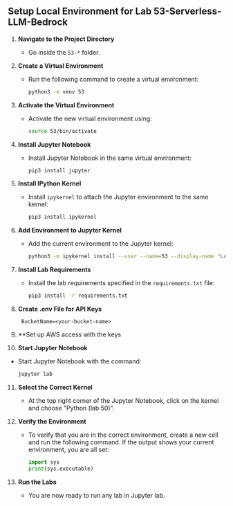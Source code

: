 ## Setup Local Environment for Lab 53-Serverless-LLM-Bedrock

1. **Navigate to the Project Directory**
   - Go inside the `53-*` folder.

2. **Create a Virtual Environment**
   - Run the following command to create a virtual environment:
     ```sh
     python3 -m venv 53
     ```

3. **Activate the Virtual Environment**
   - Activate the new virtual environment using:
     ```sh
     source 53/bin/activate
     ```

4. **Install Jupyter Notebook**
   - Install Jupyter Notebook in the same virtual environment:
     ```sh
     pip3 install jupyter
     ```

5. **Install IPython Kernel**
   - Install `ipykernel` to attach the Jupyter environment to the same kernel:
     ```sh
     pip3 install ipykernel 
     ```

6. **Add Environment to Jupyter Kernel**
   - Add the current environment to the Jupyter kernel:
     ```sh
     python3 -m ipykernel install --user --name=53 --display-name "Lab 53"
     ```

7. **Install Lab Requirements**
   - Install the lab requirements specified in the `requirements.txt` file:
     ```sh
     pip3 install -r requirements.txt
     ```

8. **Create .env File for API Keys**
    ```text
     BucketName=<your-bucket-name>
     ```

9. **Set up AWS access with the keys

10. **Start Jupyter Notebook**
   - Start Jupyter Notebook with the command:
     ```sh
     jupyter lab
     ```

11. **Select the Correct Kernel**
    - At the top right corner of the Jupyter Notebook, click on the kernel and choose "Python (lab 50)".

12. **Verify the Environment**
    - To verify that you are in the correct environment, create a new cell and run the following command. If the output shows your current environment, you are all set:
      ```python
      import sys
      print(sys.executable)
      ```

13. **Run the Labs**
    - You are now ready to run any lab in Jupyter lab.
